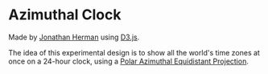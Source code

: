 # Azimuthal Clock

Made by [Jonathan Herman](https://lasercar.github.io) using [D3.js](https://d3js.org).

The idea of this experimental design is to show all the world's time zones at once on a 24-hour clock, using a [Polar Azimuthal Equidistant Projection](https://en.wikipedia.org/wiki/Azimuthal_equidistant_projection).
